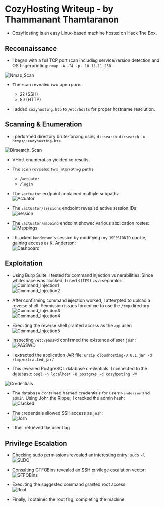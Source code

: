 # CozyHosting Writeup - by Thammanant Thamtaranon  

- CozyHosting is an easy Linux-based machine hosted on Hack The Box.

## Reconnaissance  
- I began with a full TCP port scan including service/version detection and OS fingerprinting:  `nmap -A -T4 -p- 10.10.11.230`  

![Nmap_Scan](Nmap_Scan.png)  

- The scan revealed two open ports:  
  - 22 (SSH)  
  - 80 (HTTP)  

- I added `cozyhosting.htb` to `/etc/hosts` for proper hostname resolution.

## Scanning & Enumeration  
- I performed directory brute-forcing using `dirsearch`:  `dirsearch -u http://cozyhosting.htb`  

![Dirsearch_Scan](Dirsearch_Scan.png)  

- VHost enumeration yielded no results.  
- The scan revealed two interesting paths:  
  - `/actuator`  
  - `/login`  

- The `/actuator` endpoint contained multiple subpaths:  
![Actuator](Actuator.png)  

- The `/actuator/sessions` endpoint revealed active session IDs:  
![Session](Session.png)  

- The `/actuator/mapping` endpoint showed various application routes:  
![Mappings](Mappings.png)  

- I hijacked `kanderson`'s session by modifying my `JSESSIONID` cookie, gaining access as K. Anderson:  
![Dashboard](Dashboard.png)  

## Exploitation  
- Using Burp Suite, I tested for command injection vulnerabilities. Since whitespace was blocked, I used `${IFS}` as a separator:  
![Command_Injection1](Command_Injection1.png)  
![Command_Injection2](Command_Injection2.png)  

- After confirming command injection worked, I attempted to upload a reverse shell. Permission issues forced me to use the `/tmp` directory:  
![Command_Injection3](Command_Injection3.png)  
![Command_Injection4](Command_Injection4.png)  

- Executing the reverse shell granted access as the `app` user:  
![Command_Injection5](Command_Injection5.png)  

- Inspecting `/etc/passwd` confirmed the existence of user `josh`:  
![PASSWD](PASSWD.png)  

- I extracted the application JAR file:  `unzip cloudhosting-0.0.1.jar -d /tmp/extracted_jar/`  

- This revealed PostgreSQL database credentials. I connected to the database:  `psql -h localhost -U postgres -d cozyhosting -W`  

![Credentials](Credentials.png)  

- The database contained hashed credentials for users `kanderson` and `admin`. Using John the Ripper, I cracked the admin hash:  
![Cracked](Cracked.png)  

- The credentials allowed SSH access as `josh`:  
![Josh](Josh.png)  

- I then retrieved the user flag.

## Privilege Escalation  
- Checking sudo permissions revealed an interesting entry:  `sudo -l`  
![SUDO](SUDO.png)  

- Consulting GTFOBins revealed an SSH privilege escalation vector:  
![GTFOBins](GTFOBins.png)  

- Executing the suggested command granted root access:  
![Root](Root.png)  

- Finally, I obtained the root flag, completing the machine.
